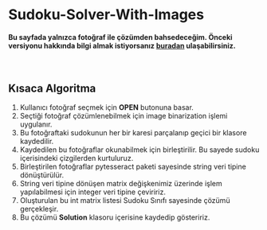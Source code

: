 # Sudoku-Solver-With-Images
#### Bu sayfada yalnızca fotoğraf ile çözümden bahsedeceğim. Önceki versiyonu hakkında bilgi almak istiyorsanız [buradan](https://github.com/deveneskaracabay/SudokuSolver) ulaşabilirsiniz.
<br/>

## Kısaca Algoritma

1. Kullanıcı fotoğraf seçmek için **OPEN** butonuna basar.
2. Seçtiği fotoğraf çözümlenebilmek için image binarization işlemi uygulanır.
3. Bu fotoğraftaki sudokunun her bir karesi parçalanıp geçici bir klasore kaydedilir.
4. Kaydedilen bu fotoğraflar okunabilmek için birleştirilir. Bu sayede sudoku içerisindeki çizgilerden kurtuluruz.
5. Birleştirilen fotoğraflar pytesseract paketi sayesinde string veri tipine dönüştürülür.
6. String veri tipine dönüşen matrix değişkenimiz üzerinde işlem yapılabilmesi için integer veri tipine çeviririz.
7. Oluşturulan bu int matrix listesi Sudoku Sınıfı sayesinde çözümü gerçekleşir. 
8. Bu çözümü **Solution** klasoru içerisine kaydedip gösteririz.
